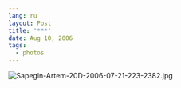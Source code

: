 ```yaml
---
lang: ru
layout: Post
title: '***'
date: Aug 10, 2006
tags:
  - photos
---
```


![Sapegin-Artem-20D-2006-07-21-223-2382.jpg](upload://Sapegin-Artem-20D-2006-07-21-223-2382.jpg)
